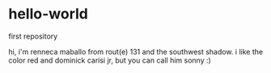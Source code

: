 # hello-world
first repository

hi, i'm renneca maballo from rout(e) 131 and the southwest shadow. 
i like the color red and dominick carisi jr, but you can call him sonny :)
